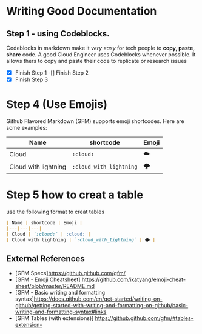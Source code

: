 # Writing Good Documentation

## Step 1 - using Codeblocks.

Codeblocks in markdown make it *very easy* for tech people to **copy, paste, share** code. 
A good Cloud Engineer uses Codeblocks whenever possible.
It allows thers to copy and paste their code to replicate or research issues

-[x] Finish Step 1
-[] Finish Step 2
-[x] Finish Step 3

# Step 4 (Use Emojis)

Github Flavored Markdown (GFM) supports emoji shortcodes.
Here are some examples:

| Name | shortcode | Emoji |
|---|---|---|
| Cloud | `:cloud:` | :cloud: |
| Cloud with lightning | `:cloud_with_lightning` | 🌩️ | 

# Step 5 how to creat a table
use the following format to creat tables

```md
| Name | shortcode | Emoji |
|---|---|---|
| Cloud | `:cloud:` | :cloud: |
| Cloud with lightning | `:cloud_with_lightning` | 🌩️ | 
```

## External References 

- [GFM Specs]https://github.github.com/gfm/
- [GFM - Emoji Cheatsheet] https://github.com/ikatyang/emoji-cheat-sheet/blob/master/README.md
- [GFM - Basic writing and formatting syntax]https://docs.github.com/en/get-started/writing-on-github/getting-started-with-writing-and-formatting-on-github/basic-writing-and-formatting-syntax#links<sup2></sup>
- [GFM Tables (with extensions)] https://github.github.com/gfm/#tables-extension-



